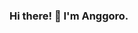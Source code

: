 ### Hi there! 👋 I'm Anggoro.

<!--
An Informatic Engineering Student from Universitas Negeri Semarang, Indonesia. i'm very interested in Web Programming, especially Front-End Development and Back-End Development. As a person i'd like to get new challenges, very curious about new things, highly motivated to get better, and also positively contributing to projects given individually and in groups.

- 🔭 I’m currently studying on Universitas Negeri Semarang
- 🌱 I’m currently learning about Informatic Engineering
- 💬 Ask me about web development
- 📫 How to reach me: rizkianggoro35@gmail.com
- ⚡ Fun fact: A gamer
-->
